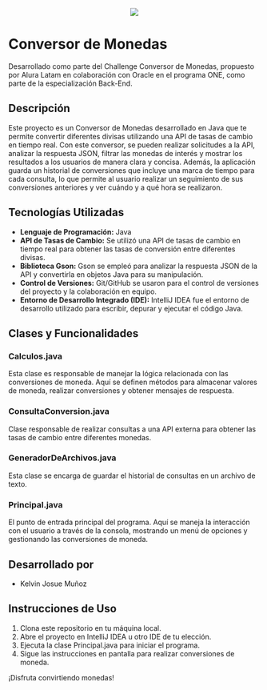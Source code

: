 <p align="center">
  <img src=https://github.com/DavidVF7/Conversor-de-Monedas/assets/103916971/645bfae6-38cf-4f90-add7-8f9b3929cb5a"
</p>

# Conversor de Monedas 

Desarrollado como parte del Challenge Conversor de Monedas, propuesto por Alura Latam en colaboración con Oracle en el programa ONE, como parte de la especialización Back-End.

## Descripción 

Este proyecto es un Conversor de Monedas desarrollado en Java que te permite convertir diferentes divisas utilizando una API de tasas de cambio en tiempo real. Con este conversor, se pueden realizar solicitudes a la API, analizar la respuesta JSON, filtrar las monedas de interés y mostrar los resultados a los usuarios de manera clara y concisa. Además, la aplicación guarda un historial de conversiones que incluye una marca de tiempo para cada consulta, lo que permite al usuario realizar un seguimiento de sus conversiones anteriores y ver cuándo y a qué hora se realizaron.

## Tecnologías Utilizadas 

- **Lenguaje de Programación:** Java
- **API de Tasas de Cambio:** Se utilizó una API de tasas de cambio en tiempo real para obtener las tasas de conversión entre diferentes divisas.
- **Biblioteca Gson:** Gson se empleó para analizar la respuesta JSON de la API y convertirla en objetos Java para su manipulación.
- **Control de Versiones:** Git/GitHub se usaron para el control de versiones del proyecto y la colaboración en equipo.
- **Entorno de Desarrollo Integrado (IDE):** IntelliJ IDEA fue el entorno de desarrollo utilizado para escribir, depurar y ejecutar el código Java.

## Clases y Funcionalidades 

### Calculos.java

Esta clase es responsable de manejar la lógica relacionada con las conversiones de moneda. Aquí se definen métodos para almacenar valores de moneda, realizar conversiones y obtener mensajes de respuesta.

### ConsultaConversion.java

Clase responsable de realizar consultas a una API externa para obtener las tasas de cambio entre diferentes monedas.

### GeneradorDeArchivos.java

Esta clase se encarga de guardar el historial de consultas en un archivo de texto.

### Principal.java

El punto de entrada principal del programa. Aquí se maneja la interacción con el usuario a través de la consola, mostrando un menú de opciones y gestionando las conversiones de moneda.

## Desarrollado por
- Kelvin Josue Muñoz

## Instrucciones de Uso 

1. Clona este repositorio en tu máquina local.
2. Abre el proyecto en IntelliJ IDEA u otro IDE de tu elección.
3. Ejecuta la clase Principal.java para iniciar el programa.
4. Sigue las instrucciones en pantalla para realizar conversiones de moneda.

¡Disfruta convirtiendo monedas!

